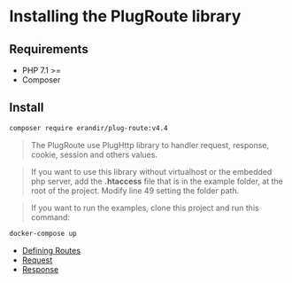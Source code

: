 # Installing the PlugRoute library

## Requirements
* PHP 7.1 >=
* Composer 

## Install
```bash
composer require erandir/plug-route:v4.4
```

> The PlugRoute use PlugHttp library to handler request, response, cookie, session and others values.

> If you want to use this library without virtualhost or the embedded php server, add the **.htaccess** file that is in the example folder, at the root of the project. Modify line 49 setting the folder path.

> If you want to run the examples, clone this project and run this command:
```bash
docker-compose up
```

* [Defining Routes](defining-routes.md)
* [Request](request.md)
* [Response](https://github.com/erandirjunior/plug-http/blob/master/doc/response.md)